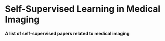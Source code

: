 # Self-Supervised Learning in Medical Imaging

**A list of self-supervised papers related to medical imaging**
